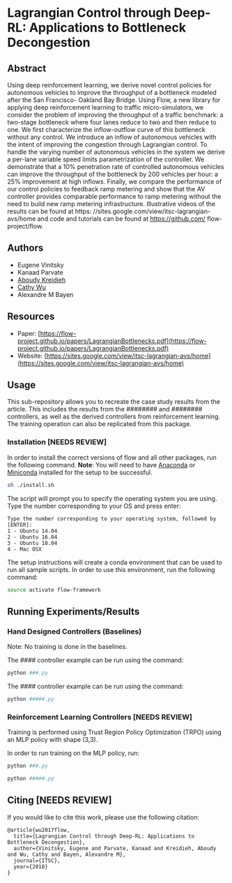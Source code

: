 # Lagrangian Control through Deep-RL: Applications to Bottleneck Decongestion

## Abstract
Using deep reinforcement learning, we derive
novel control policies for autonomous vehicles to improve the
throughput of a bottleneck modeled after the San Francisco-
Oakland Bay Bridge. Using Flow, a new library for applying
deep reinforcement learning to traffic micro-simulators, we
consider the problem of improving the throughput of a traffic
benchmark: a two-stage bottleneck where four lanes reduce
to two and then reduce to one. We first characterize the
inflow-outflow curve of this bottleneck without any control. We
introduce an inflow of autonomous vehicles with the intent of
improving the congestion through Lagrangian control. To handle
the varying number of autonomous vehicles in the system
we derive a per-lane variable speed limits parametrization of
the controller. We demonstrate that a 10% penetration rate of
controlled autonomous vehicles can improve the throughput of
the bottleneck by 200 vehicles per hour: a 25% improvement at
high inflows. Finally, we compare the performance of our control
policies to feedback ramp metering and show that the AV
controller provides comparable performance to ramp metering
without the need to build new ramp metering infrastructure.
Illustrative videos of the results can be found at https:
//sites.google.com/view/itsc-lagrangian-avs/home and
code and tutorials can be found at https://github.com/
flow-project/flow.

## Authors
* Eugene Vinitsky  
* Kanaad Parvate
* [Aboudy Kreidieh](https://github.com/AboudyKreidieh)
* [Cathy Wu](https://github.com/cathywu)
* Alexandre M Bayen

## Resources

* Paper: [https://flow-project.github.io/papers/LagrangianBottlenecks.pdf](https://flow-project.github.io/papers/LagrangianBottlenecks.pdf)
* Website: [https://sites.google.com/view/itsc-lagrangian-avs/home](https://sites.google.com/view/itsc-lagrangian-avs/home)

## Usage

This sub-repository allows you to recreate the case study results from the 
article. This includes the results from the *########* and 
*########* controllers, as well as the derived controllers from 
reinforcement learning. The training operation can also be replicated from this
package.

### Installation [NEEDS REVIEW]

In order to install the correct versions of flow and all other packages, run 
the following command. **Note**: You will need to have 
[Anaconda](https://www.anaconda.com/distribution/) or 
[Miniconda](https://conda.io/en/latest/miniconda.html) installed for the setup 
to be successful.

```bash
sh ./install.sh
```

The script will prompt you to specify the operating system you are using. Type 
the number corresponding to your OS and press enter:

```
Type the number corresponding to your operating system, followed by [ENTER]:
1 - Ubuntu 14.04
2 - Ubuntu 16.04
3 - Ubuntu 18.04
4 - Mac OSX
```

The setup instructions will create a conda environment that can be used to run 
all sample scripts. In order to use this environment, run the following command:

```bash
source activate flow-framework
```
## Running Experiments/Results

### Hand Designed Controllers (Baselines)
Note: No training is done in the baselines.

The *####* controller example can be run using the command:

```bash
python ###.py
```

The *####* controller example can be run using the command:

```bash
python #####.py
```

### Reinforcement Learning Controllers [NEEDS REVIEW]

Training is performed using Trust Region Policy Optimization (TRPO) using an 
MLP policy with shape (3,3). 

In order to run training on the MLP policy, run:

```bash
python ###.py
```

```bash
python #####.py
```

## Citing [NEEDS REVIEW]

If you would like to cite this work, please use the following citation:

```
@article{wu2017flow,
  title={Lagrangian Control through Deep-RL: Applications to Bottleneck Decongestion},
  author={Vinitsky, Eugene and Parvate, Kanaad and Kreidieh, Aboudy and Wu, Cathy and Bayen, Alexandre M},
  journal={ITSC},
  year={2018}
}
```
